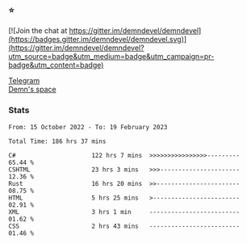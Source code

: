 ### :star:

[![Join the chat at https://gitter.im/demndevel/demndevel](https://badges.gitter.im/demndevel/demndevel.svg)](https://gitter.im/demndevel/demndevel?utm_source=badge&utm_medium=badge&utm_campaign=pr-badge&utm_content=badge)

[Telegram](https://t.me/demnometa) <br>
[Demn's space](http://demns.space)

### Stats

<!--START_SECTION:waka-->

```text
From: 15 October 2022 - To: 19 February 2023

Total Time: 186 hrs 37 mins

C#                     122 hrs 7 mins  >>>>>>>>>>>>>>>>---------   65.44 %
CSHTML                 23 hrs 3 mins   >>>----------------------   12.36 %
Rust                   16 hrs 20 mins  >>-----------------------   08.75 %
HTML                   5 hrs 25 mins   >------------------------   02.91 %
XML                    3 hrs 1 min     -------------------------   01.62 %
CSS                    2 hrs 43 mins   -------------------------   01.46 %
```

<!--END_SECTION:waka-->
